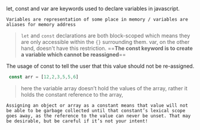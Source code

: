 
let, const and var are keywords used to declare variables in javascript.
```ad-note
Variables are representation of some place in memory / variables are aliases for memory address
```
> `let` and `const` declarations are both block-scoped which means they are only accessible within the `{}` surrounding them. var, on the other hand, doesn't have this restriction.
> ==**The const keyword is to create a variable which cannot be reassigned**==


The usage of const to tell the user that this value should not be re-assigned.

```js
 const arr = [12,2,3,5,5,6]
```
>
>here the variable array doesn’t hold the values of the array, rather it holds the constant reference to the array,

```ad-warning
Assigning an object or array as a constant means that value will not be able to be garbage collected until that constant’s lexical scope goes away, as the reference to the value can never be unset. That may be desirable, but be careful if it’s not your intent!
```
